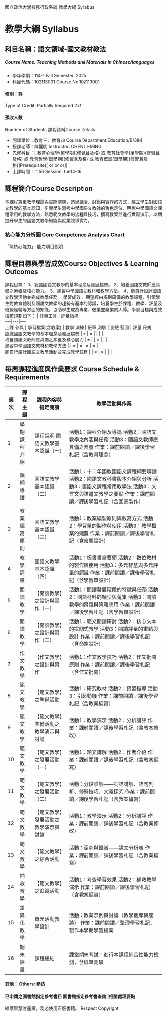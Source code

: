 國立政治大學校務行政系統 教學大綱 Syllabus
# 教學大綱 Syllabus
##  科目名稱：語文領域-國文教材教法
#####  Course Name: Teaching Methods and Materials in Chinese/languages
  * 學年學期：114-1 Fall Semester, 2025 
  * 科目代碼：102113001 Course No.102113001
#### 修別：群
Type of Credit: Partially Required 
_2.0_
#### 預收人數
Number of Students
課程資料Course Details
  * 開課單位：教育三、教育四 Course Department:Education/B/3&4 
  * 授課老師：陳麗明 Instructor: CHEN LI-MING 
  * 先修科目：[ 教育心理學(單學期)(修習且及格) 或 教育社會學(單學期)(修習且及格) 或 教育哲學(單學期)(修習且及格) 或 教育概論(單學期)(修習且及格)]Prerequisite([ or or or])
  * 上課時間：二56 Session: tue14-16 
##  課程簡介Course Description
本課程兼重教學理論與實際演練，透過講授、討論與實作的方式，建立學生對國語文教學的基本認知，引導學生思考中學國語文教師的角色定位，明瞭中學國語文課程常用的教學方法，熟悉範文教學的流程與技巧，撰寫教案並進行實際演示，以期提升學生的國語文教學知能與就業競爭實力。
###  核心能力分析圖 Core Competence Analysis Chart
「無核心能力」 
能力項目說明
##  課程目標與學習成效Course Objectives & Learning Outcomes 
課程目標：
1、認識國語文教學的基本理念及發展趨勢。
2、培養國語文教師應具備之素養及核心能力。
3、熟習中學國語文教材和教學方法。
4、能自行設計國語文教學活動並完成教學任務。
學習成效：
期望經由規劃周備的教學課程，引領學生對教育體制及國語文教學的趨勢有基本的認識，培養學生於課程、教學、評量及班級經營等方面的知能，協助學生成為專業、敬業並樂業的人師。學習目標與成效檢核規劃如下：
|  評量工具 |  評量指標  
---|---|---  
上課 參與 |  學習檔案(含教案) |  教學 演練 |  紙筆 測驗 |  測驗 藍圖 |  評量 尺規  
認識國語文教學的基本理念及發展趨勢 |  ※ |  ※ |  |  |  |   
培養國語文教師應具備之素養及核心能力 |  ※ |  |  ※ |  |  |   
熟習中學國語文教材和教學方法 |  |  ※ |  ※ |  ※ |  ※ |   
能自行設計國語文教學活動並完成教學任務 |  |  ※ |  ※ |  |  |   
##  每周課程進度與作業要求 Course Schedule & Requirements
週次 |  課程主題 |  課程內容與指定閱讀 |  教學活動與作業  
---|---|---|---  
1 |  學期課程介紹 |  課程說明 國語文教學基本認識（一） |  活動1：課程介紹及導論 活動2：國語文教學之內涵與任務 活動3：國語文教師應具備之素養 作業：課前閱讀／課後學習札記（含教育理念）  
2 |  領綱導讀 |  國語文教學基本認識（二） |  活動1：十二年國教國語文課程綱要導讀 活動2：國語文教科書版本介紹與分析 活動3：國語文課程常用教學法 活動4：文言文與語體文教學之要點 作業：課前閱讀／課後學習札記（含圖表製作）  
3 |  教案編寫原則 |  國語文教學基本認識（三） |  活動1：教案編製原則與敘寫方式 活動2：學習單的製作與使用 活動3：教學檔案的建置 作業：課前閱讀／課後學習札記（含命題設計）  
4 |  教學評量 |  國語文教學基本認識（四） |  活動1：板書書寫要領 活動2：數位教材的製作與使用 活動3：多元智慧與多元評量的認識 作業：課前閱讀／課後學習札記（含學習單設計）  
5 |  閱讀教學 |  【閱讀教學】之設計與實作（一） |  活動1：閱讀發展階段的特徵與任務 活動2：閱讀材料的類型與蒐集 活動3：閱讀教學的實踐與策略應用 作業：課前閱讀／課後學習札記（含學習單設計）  
6 |  閱讀教學 |  【閱讀教學】之設計與實作（二） |  活動1：範文閱讀研討 活動2：核心文本的提問式教學 活動3：閱讀評量的重點與設計 作業：課前閱讀／課後學習札記（含命題設計）  
7 |  作文教學 |  【作文教學】之設計與實作 |  活動1：作文教學技巧 活動2：作文批閱原則 作業：課前閱讀／課後學習札記（含作文批閱）  
8 |  範文教學 |  【範文教學】之準備活動 |  活動1：研究教材 活動2：預習指導 活動3：引起動機 作業：課前閱讀／課後學習札記（含教案編寫）  
9 |  範文教學 |  【範文教學】準備活動之教學演示與討論 |  活動1：教學演示 活動2：分析講評 作業：課前閱讀／課後學習札記（含教案修改）  
10 |  範文教學 |  【範文教學】之發展活動（一） |  活動1：題文講解 活動2：作者介紹 作業：課前閱讀／課後學習札記（含教案編寫）  
11 |  範文教學 |  【範文教學】之發展活動（二） |  活動：分段讀解——詞語講解、語句剖析、修辭技巧、文義探究 作業：課前閱讀／課後學習札記（含教案編寫）  
12 |  範文教學 |  【範文教學】發展活動之教學演示與討論 |  活動1：教學演示 活動2：分析講評 作業：課前閱讀／課後學習札記（含教案修改）  
13 |  範文教學 |  【範文教學】之綜合活動 |  活動：深究與鑑賞——課文分析表 作業：課前閱讀／課後學習札記（含教案編寫）  
14 |  補救教學 |  【範文教學】之追蹤活動 |  活動1：考查學習效果 活動2：補救教學演示 作業：課前閱讀／課後學習札記（含教案編寫）  
15 |  差異化教學 |  單元活動教學設計 |  活動：教案示例與討論（教學觀摩與座談） 作業：課前閱讀／整理學習札記，製作本學期學習檔案  
16 |  期末評量 |  課程總結 |  課堂期末考試：進行本課程綜合性能力檢測，含紙筆測驗  
####  其他： Others: 參訪 
####  已申請之圖書館指定參考書目  圖書館指定參考書查詢 |相關處理要點
維護智慧財產權，務必使用正版書籍。 Respect Copyright.